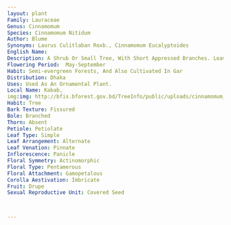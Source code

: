 ```yaml
---
layout: plant
Family: Lauraceae
Genus: Cinnamomum
Species: Cinnamomum Nitidum
Author: Blume
Synonyms: Laurus Culitlaban Roxb., Cinnamomum Eucalyptoides 
English Name: 
Description: A Shrub Or Small Tree, With Short Appressed Branches. Leaves 7-22 Cm Long, Glabrous, Elliptic-oblong Or Linear-oblong, Obtuse, 3-nerved. Inflorescence A Panicle, Slender, Long-peduncled, Often Longer Than The Leaves, Silky Pubescent. Perianth 0.4 Cm Long, Lobes Rounded And Persistent In Fruits.
Flowering Period:  May-September
Habit: Semi-evergreen Forests, And Also Cultivated In Gar
Distribution: Dhaka
Uses: Used As An Ornamental Plant.
Local Name: Kabab, 
img:img: http://bfis.bforest.gov.bd/TreeInfo/public/uploads/cinnamomum_nitidum.jpg
Habit: Tree
Bark Texture: Fissured
Bole: Branched
Thorn: Absent
Petiole: Petiolate
Leaf Type: Simple
Leaf Arrangement: Alternate
Leaf Venation: Pinnate
Inflorescence: Panicle
Floral Symmetry: Actinomorphic
Floral Type: Pentamerous
Floral Attachment: Gamopetalous
Corolla Aestivation: Imbricate
Fruit: Drupe
Sexual Reproductive Unit: Covered Seed



---
```


